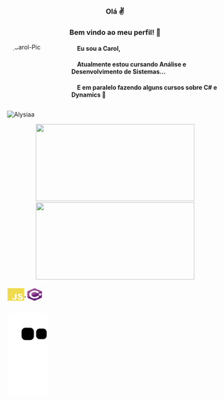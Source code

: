 <h3 align="center">Olá ✌️</h3>
<h3 align="center"> Bem vindo ao meu perfil! 🥳 </h3>
<img align="left" alt="Carol-Pic" height="150" width= "150" style="border-radius:50px;" img src= "https://user-images.githubusercontent.com/120135259/206902321-19b3645c-5ff8-4e17-8a37-108ec814b293.gif">
<h4 align="left">&nbsp &nbsp Eu sou a Carol, </h4>

<h4 align="left">&nbsp &nbsp Atualmente estou cursando Análise e Desenvolvimento de Sistemas...</h4>

<h4 align="left">&nbsp &nbsp E em paralelo fazendo alguns cursos sobre C# e Dynamics 🥰</h4>

##
<p align="left"> <img src="https://komarev.com/ghpvc/?username=Alysiaa&label=Profile%20views&color=D35400&style=flat" alt="Alysiaa" /> </p>
<div align="center">
  <a href="https://github.com/Alysiaa">
  <img height="180em" width="370" src="https://github-readme-stats.vercel.app/api?username=Alysiaa&show_icons=true&theme=dark&include_all_commits=true&count_private=true"/>
  <img height="180em" width="370" src="https://github-readme-stats.vercel.app/api/top-langs/?username=Alysiaa&layout=compact&langs_count=7&theme=dark"/>
</div>

<div style="display: inline_block"><br> 
<code><img align="center" alt="Rafa-Js" height="30" width="40" src="https://raw.githubusercontent.com/devicons/devicon/master/icons/javascript/javascript-plain.svg"></code>
<code><img align="center" alt="Rafa-Csharp" height="30" width="40" src="https://raw.githubusercontent.com/devicons/devicon/master/icons/csharp/csharp-original.svg">
</div></code>
 


  ##
 ![Snake animation](https://github.com/Alysiaa/Alysiaa/blob/output/github-contribution-grid-snake.svg)
  ##
